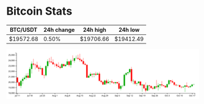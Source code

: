 # Bitcoin Stats

BTC/USDT|24h change|24h high|24h low|
|---|---|---|---|
|$19572.68|0.50%|$19706.66|$19412.49|

<img src="./chart.svg">
